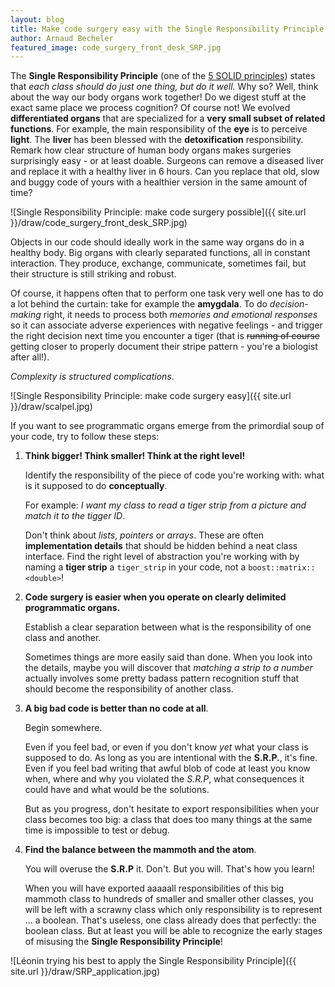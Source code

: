 ```yaml
---
layout: blog
title: Make code surgery easy with the Single Responsibility Principle
author: Arnaud Becheler
featured_image: code_surgery_front_desk_SRP.jpg
---
```



The **Single Responsibility Principle** (one of the [5 SOLID principles](2018-10-20-how-to-write-solid-code.md)) states that *each class should do just one thing, but do it well.*
Why so? Well, think about the way our body organs work together! Do we digest stuff
at the exact same place we process cognition? Of course not! We evolved **differentiated organs** that are specialized for a
**very small subset of related functions**.
For example, the main responsibility of the **eye** is to perceive **light**.
The **liver** has been blessed with the **detoxification** responsibility.
Remark how clear structure of human body organs makes surgeries surprisingly easy - or at least doable. Surgeons can remove a diseased liver
and replace it with a healthy liver in 6 hours. Can you replace that old, slow and buggy
code of yours with a healthier version in the same amount of time?

![Single Responsibility Principle: make code surgery possible]({{ site.url }}/draw/code_surgery_front_desk_SRP.jpg)

Objects in our code should ideally work in the same way organs do in a healthy body.
Big organs with clearly separated functions, all in constant interaction. They produce, exchange,
communicate, sometimes fail, but their structure is still striking and robust.

Of course, it happens often that to perform one task very well one has to do a lot
behind the curtain: take for example the **amygdala**. To do *decision-making* right,
it needs to process both *memories and emotional responses* so it can associate adverse
experiences with negative feelings - and trigger the right decision next time you
encounter a tiger (that is ~~running of course~~ getting closer to properly document
their stripe pattern - you're a biologist after all!).

*Complexity is structured complications*.

![Single Responsibility Principle: make code surgery easy]({{ site.url }}/draw/scalpel.jpg)

If you want to see programmatic organs emerge from
the primordial soup of your code, try to follow these steps:

1. **Think bigger! Think smaller! Think at the right level!**

   Identify the responsibility of the piece of code you're working with: what is it supposed to do **conceptually**.

   For example: *I want my class to read a tiger strip from a picture and match it to the tigger ID*.

   Don't think about *lists*, *pointers* or *arrays*. These are often **implementation details** that should
   be hidden behind a neat class interface. Find the right level of abstraction you're working with by naming
   a **tiger strip** a `tiger_strip` in your code, not a `boost::matrix::<double>`!
2. **Code surgery is easier when you operate on clearly delimited programmatic organs.**

   Establish a clear separation between what is the responsibility of one class and another.

   Sometimes things are more easily said than done. When you look into the details, maybe you will
   discover that *matching a strip to a number* actually involves some pretty badass
   pattern recognition stuff that should become the responsibility of
   another class.
3. **A big bad code is better than no code at all**.

   Begin somewhere.

   Even if you feel bad, or even if you don't know *yet* what your class is supposed to do.
   As long as you are intentional with the **S.R.P.**, it's fine. Even if you feel bad
   writing that awful blob of code at least you know when, where
   and why you violated the *S.R.P*, what consequences it could have and what would be the solutions.

   But as you progress, don't hesitate to export responsibilities when your class becomes too big:
   a class that does too many things at the same time is impossible to test or debug.
4. **Find the balance between the mammoth and the atom**.

   You will overuse the **S.R.P** it. Don't. But you will. That's how you learn!

   When you will have exported aaaaall
   responsibilities of this big mammoth class to hundreds of smaller and smaller other classes, you will be left
   with a scrawny class which only responsibility is to represent ... a boolean.
   That's useless, one class already does that perfectly: the boolean class.
   But at least you will be able to recognize the early stages of misusing the **Single Responsibility Principle**!

![Léonin trying his best to apply the Single Responsibility Principle]({{ site.url }}/draw/SRP_application.jpg)
